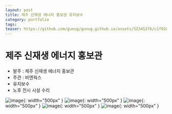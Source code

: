 ```yaml
---
layout: post
title: 제주 신재생 에너지 홍보관 유지보수
category: portfolio
tags:
teaser: https://github.com/gunug/gunug.github.io/assets/52345276/c1f9200b-a519-4720-b8f0-834ec2dc1e98
---
```


# 제주 신재생 에너지 홍보관
* 발주 : 제주 신재생 에너지 홍보관
* 주관 : 비엔웍스
* 유지보수
* 노후 전시 시설 수리

![image](https://github.com/gunug/gunug.github.io/assets/52345276/985e431e-0fd8-4c7b-9cf9-081761857776){: width="500px" }
![image](https://github.com/gunug/gunug.github.io/assets/52345276/e8d4263a-755d-4263-aeac-d35863f30db3){: width="500px" }
![image](https://github.com/gunug/gunug.github.io/assets/52345276/75748a6c-956a-4511-bc63-1fe646b3d2f5){: width="500px" }
![image](https://github.com/gunug/gunug.github.io/assets/52345276/d0ba9edc-24a6-4dc1-bb78-0ebda8b46812){: width="500px" }
![image](https://github.com/gunug/gunug.github.io/assets/52345276/66bac410-9155-4465-b3f7-d82badb9926b){: width="500px" }
